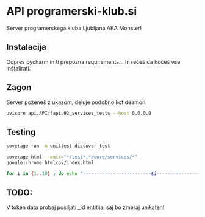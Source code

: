 # API programerski-klub.si

Server programerskega kluba Ljubljana AKA Monster!

## Instalacija

Odpres pycharm in ti prepozna requirements...
In rečeš da hočeš vse inštalirati.

## Zagon

Server poženeš z ukazom, deluje podobno kot deamon.

```bash
uvicorn api.API:fapi.02_services_tests --host 0.0.0.0
```

## Testing

```bash
coverage run -m unittest discover test
```

```bash
coverage html --omit="*/test*,*/core/services/*"
google-chrome htmlcov/index.html
```

```bash
for i in {1..10} ; do echo "-------------------------$i----------------" && python -m unittest test.02_services_tests.test_payment_service; done
```

## TODO:
V token data probaj posiljati _id entitija, saj bo zmeraj unikaten!
